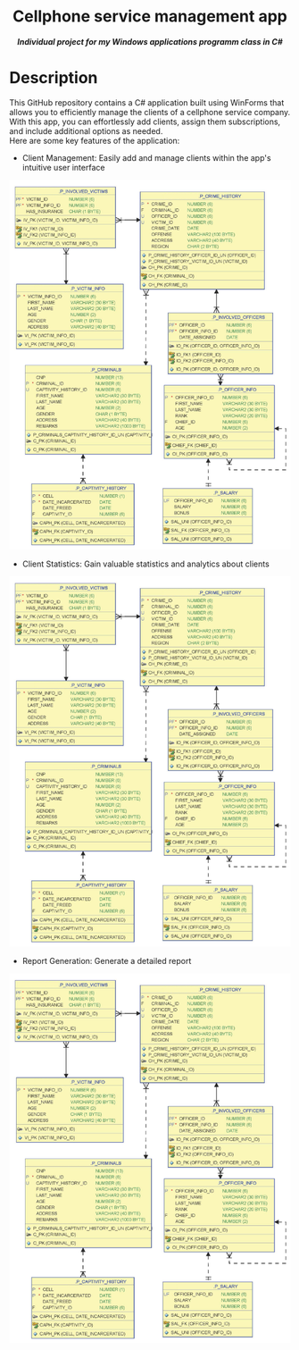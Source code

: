 <h1 align="center">Cellphone service management app</h1>
<h4 align="center"><i>Individual project for my Windows applications programm class in C#</i></h2>

# Description
This GitHub repository contains a C# application built using WinForms that allows you to efficiently manage the clients of a cellphone service company.  
With this app, you can effortlessly add clients, assign them subscriptions, and include additional options as needed.  
Here are some key features of the application:  
- Client Management: Easily add and manage clients within the app's intuitive user interface

<img src="https://github.com/v4n00/mti-criminal-database/blob/master/project%20files/database%20schema.png?raw=true" alt="Main menu" />

- Client Statistics: Gain valuable statistics and analytics about clients

<img src="https://github.com/v4n00/mti-criminal-database/blob/master/project%20files/database%20schema.png?raw=true" alt="Client statistics" />

- Report Generation: Generate a detailed report

<img src="https://github.com/v4n00/mti-criminal-database/blob/master/project%20files/database%20schema.png?raw=true" alt="Report generation" />
